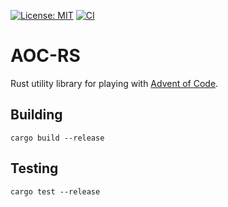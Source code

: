 [![License: MIT](https://img.shields.io/badge/License-MIT-green.svg)](https://opensource.org/licenses/MIT)
[![CI](https://github.com/PotatoMaster101/aocrs/actions/workflows/rust.yml/badge.svg)](https://github.com/PotatoMaster101/aocrs/actions/workflows/rust.yml)

# AOC-RS
Rust utility library for playing with [Advent of Code](https://adventofcode.com/).

## Building
```
cargo build --release
```

## Testing
```
cargo test --release
```
